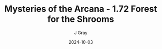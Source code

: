 ---
title: 'Mysteries of the Arcana - 1.72 Forest for the Shrooms'
alt: 'Mysteries of the Arcana'
date: '2024-10-03'
author: 'J Gray'
artist: 'Keira'
---